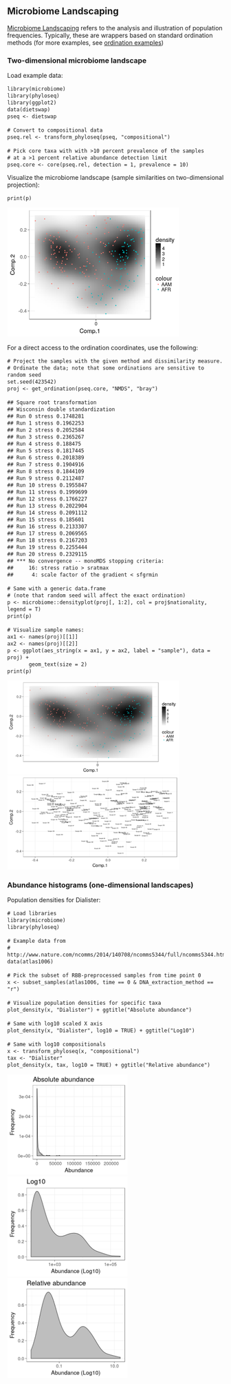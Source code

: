 <!--
  %\VignetteEngine{knitr::rmarkdown}
  %\VignetteIndexEntry{microbiome tutorial - density}
  %\usepackage[utf8]{inputenc}
  %\VignetteEncoding{UTF-8}  
-->
Microbiome Landscaping
----------------------

[Microbiome
Landscaping](https://academic.oup.com/femsre/article/doi/10.1093/femsre/fuw045/2979411/Intestinal-microbiome-landscaping-insight-in#58802539)
refers to the analysis and illustration of population frequencies.
Typically, these are wrappers based on standard ordination methods (for
more examples, see [ordination examples](Ordination.md))

### Two-dimensional microbiome landscape

Load example data:

    library(microbiome)
    library(phyloseq)
    library(ggplot2)
    data(dietswap)
    pseq <- dietswap

    # Convert to compositional data
    pseq.rel <- transform_phyloseq(pseq, "compositional")

    # Pick core taxa with with >10 percent prevalence of the samples
    # at a >1 percent relative abundance detection limit
    pseq.core <- core(pseq.rel, detection = 1, prevalence = 10)

Visualize the microbiome landscape (sample similarities on
two-dimensional projection):

    print(p)

<img src="Landscaping_files/figure-markdown_strict/landscape3b-1.png" width="400px" />

For a direct access to the ordination coordinates, use the following:

    # Project the samples with the given method and dissimilarity measure. 
    # Ordinate the data; note that some ordinations are sensitive to random seed
    set.seed(423542)
    proj <- get_ordination(pseq.core, "NMDS", "bray")

    ## Square root transformation
    ## Wisconsin double standardization
    ## Run 0 stress 0.1748281 
    ## Run 1 stress 0.1962253 
    ## Run 2 stress 0.2052584 
    ## Run 3 stress 0.2365267 
    ## Run 4 stress 0.188475 
    ## Run 5 stress 0.1817445 
    ## Run 6 stress 0.2018389 
    ## Run 7 stress 0.1904916 
    ## Run 8 stress 0.1844109 
    ## Run 9 stress 0.2112487 
    ## Run 10 stress 0.1955847 
    ## Run 11 stress 0.1999699 
    ## Run 12 stress 0.1766227 
    ## Run 13 stress 0.2022904 
    ## Run 14 stress 0.2091112 
    ## Run 15 stress 0.185601 
    ## Run 16 stress 0.2133307 
    ## Run 17 stress 0.2069565 
    ## Run 18 stress 0.2167203 
    ## Run 19 stress 0.2255444 
    ## Run 20 stress 0.2329115 
    ## *** No convergence -- monoMDS stopping criteria:
    ##     16: stress ratio > sratmax
    ##      4: scale factor of the gradient < sfgrmin

    # Same with a generic data.frame
    # (note that random seed will affect the exact ordination)
    p <- microbiome::densityplot(proj[, 1:2], col = proj$nationality, legend = T)
    print(p)

    # Visualize sample names:
    ax1 <- names(proj)[[1]]
    ax2 <- names(proj)[[2]]
    p <- ggplot(aes_string(x = ax1, y = ax2, label = "sample"), data = proj) +
           geom_text(size = 2)
    print(p)

<img src="Landscaping_files/figure-markdown_strict/landscape4-1.png" width="400px" /><img src="Landscaping_files/figure-markdown_strict/landscape4-2.png" width="400px" />

### Abundance histograms (one-dimensional landscapes)

Population densities for Dialister:

    # Load libraries
    library(microbiome)
    library(phyloseq)

    # Example data from
    # http://www.nature.com/ncomms/2014/140708/ncomms5344/full/ncomms5344.html
    data(atlas1006)

    # Pick the subset of RBB-preprocessed samples from time point 0
    x <- subset_samples(atlas1006, time == 0 & DNA_extraction_method == "r")

    # Visualize population densities for specific taxa
    plot_density(x, "Dialister") + ggtitle("Absolute abundance")

    # Same with log10 scaled X axis
    plot_density(x, "Dialister", log10 = TRUE) + ggtitle("Log10")

    # Same with log10 compositionals
    x <- transform_phyloseq(x, "compositional")
    tax <- "Dialister"
    plot_density(x, tax, log10 = TRUE) + ggtitle("Relative abundance")

<img src="Landscaping_files/figure-markdown_strict/hist-1.png" width="280px" /><img src="Landscaping_files/figure-markdown_strict/hist-2.png" width="280px" /><img src="Landscaping_files/figure-markdown_strict/hist-3.png" width="280px" />
